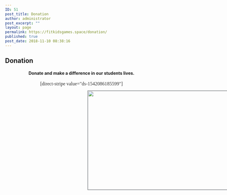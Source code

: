 ```yaml
---
ID: 51
post_title: Donation
author: administrator
post_excerpt: ""
layout: page
permalink: https://fitkidsgames.space/donation/
published: true
post_date: 2018-11-10 08:38:16
---
```

<h2>Donation</h2>
<h4 style="text-align: center;">Donate and make a difference in our students lives.</h4>
<p style="text-align: center;"><span style="display: inline !important; float: none; background-color: transparent; color: #333333; cursor: text; font-family: Georgia,'Times New Roman','Bitstream Charter',Times,serif; font-size: 16px; font-style: normal; font-variant: normal; font-weight: 400; letter-spacing: normal; orphans: 2; text-align: left; text-decoration: none; text-indent: 0px; text-transform: none; -webkit-text-stroke-width: 0px; white-space: normal; word-spacing: 0px;">[direct-stripe value="ds-1542086185599"]</span></p>
<img class="aligncenter wp-image-137" style="margin: 0px 273px; outline: #72777c solid 1px; height: 326px; text-align: left; color: #747474; text-transform: none; text-indent: 0px; letter-spacing: normal; font-size: 14px; font-style: normal; font-variant: normal; font-weight: 400; text-decoration: none; word-spacing: 0px; display: block; white-space: normal; max-width: 976px; orphans: 2; -webkit-text-stroke-width: 0px; background-color: transparent;" src="https://fitkidsgames.space/wp-content/uploads/2018/11/card-celebration-envelope-867462-1024x683.jpg" alt="" width="900" height="600" />